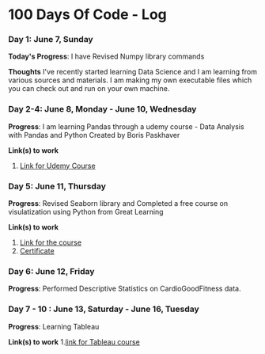 # 100 Days Of Code - Log

### Day 1: June 7, Sunday

**Today's Progress**: I have Revised Numpy library commands 

**Thoughts** I've recently started learning Data Science and I am learning from various sources and materials. I am making my own executable files which you can check out and run on your own machine.

### Day 2-4: June 8, Monday - June 10, Wednesday

**Progress**: I am learning Pandas through a udemy course - Data Analysis with Pandas and Python Created by Boris Paskhaver

**Link(s) to work**
1. [Link for Udemy Course](https://www.udemy.com/course/data-analysis-with-pandas)

### Day 5: June 11, Thursday
**Progress**: Revised Seaborn library and Completed a free course on visulatization using Python from Great Learning 

**Link(s) to work**
1. [Link for the course](https://olympus.greatlearning.in/courses/10900)
2. [Certificate](https://olympus1.greatlearning.in/course_certificate/XJUZXHUM)

### Day 6: June 12, Friday
**Progress**: Performed Descriptive Statistics on CardioGoodFitness data. 

### Day 7 - 10 : June 13, Saturday - June 16, Tuesday
**Progress**: Learning Tableau

**Link(s) to work**
1.[link for Tableau course](https://olympus.greatlearning.in/courses/10918)
